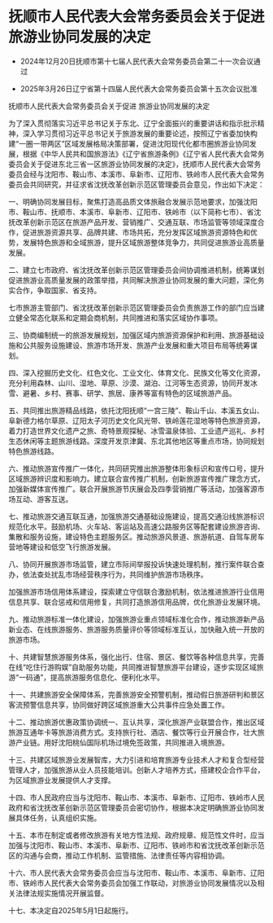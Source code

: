 # 抚顺市人民代表大会常务委员会关于促进旅游业协同发展的决定

- 2024年12月20日抚顺市第十七届人民代表大会常务委员会第二十一次会议通过

- 2025年3月26日辽宁省第十四届人民代表大会常务委员会第十五次会议批准

<!-- INFO END -->

抚顺市人民代表大会常务委员会关于促进 旅游业协同发展的决定

为了深入贯彻落实习近平总书记关于东北、辽宁全面振兴的重要讲话和指示批示精神，深入学习贯彻习近平总书记关于旅游发展的重要论述，按照辽宁省委加快构建“一圈一带两区”区域发展格局决策部署，促进沈阳现代化都市圈旅游业协同发展，根据《中华人民共和国旅游法》《辽宁省旅游条例》《辽宁省人民代表大会常务委员会关于促进东北三省一区旅游业协同发展的决定》，抚顺市人民代表大会常务委员会经与沈阳市、鞍山市、本溪市、阜新市、辽阳市、铁岭市人民代表大会常务委员会共同研究，并征求省沈抚改革创新示范区管理委员会意见，作出如下决定：

一、明确协同发展目标，聚焦打造高品质文体旅融合发展示范地要求，加强沈阳市、鞍山市、抚顺市、本溪市、阜新市、辽阳市、铁岭市（以下简称七市）、省沈抚改革创新示范区在旅游产品开发、营销推广、交通互联、市场监管等领域深度合作，促进旅游资源共享、品牌共建、市场共拓，充分发挥区域旅游资源特色和优势，发展特色旅游和全域旅游，提升区域旅游整体竞争力，共同促进旅游业高质量发展。

二、建立七市政府、省沈抚改革创新示范区管理委员会间协调推进机制，统筹谋划促进旅游业高质量发展的政策举措，共同解决旅游业协同发展的重大问题，深化务实合作，争取国家、省支持。

七市旅游主管部门、省沈抚改革创新示范区管理委员会负责旅游工作的部门应当建立健全常态化联系和定期会商机制，共同推进和落实区域协作事项。

三、协商编制统一的旅游发展规划，加强区域内旅游资源保护和利用、旅游基础设施和公共服务设施建设、旅游市场开发、旅游产业发展和重大项目布局等统筹谋划。

四、深入挖掘历史文化、红色文化、工业文化、体育文化、民族文化等文化资源，充分利用森林、山川、湿地、草原、沙漠、湖泊、江河等生态资源，协同开发冰雪、避暑、乡村、赛事、研学、旅居、康养等富有特色的区域旅游产品。

五、共同推出旅游精品线路，依托沈阳抚顺“一宫三陵”、鞍山千山、本溪五女山、阜新德力格尔草原、辽阳太子河历史文化风光带、铁岭莲花湿地等特色旅游资源，着力打造世界文化遗产之旅、奇特景观探秘、冰雪温泉体验、工业遗产巡礼、乡村生态休闲等主题旅游线路。深度开发京津冀、东北其他地区等重点市场，协同规划特色旅游线路。

六、推动旅游宣传推广一体化，共同研究推出旅游整体形象标识和宣传口号，提升区域旅游辨识度和影响力。建立联合宣传推广机制，创新旅游宣传推广理念方式，加强新媒体宣传推广。联合开展旅游节庆展会及四季营销推广等活动，加强客源市场互动、游客互送。

七、推动旅游交通互联互通，加强旅游交通基础设施建设，提高交通沿线旅游标识规范化水平。鼓励机场、火车站、客运站及高速公路服务区等配套建设旅游咨询、集散和服务设施，建设特色主题服务区。推动旅游风景道、旅游航道、自驾车房车营地等建设和低空飞行旅游发展。

八、协同开展旅游市场监管，建立市际间举报投诉快速处理机制，推行案件联合查办，依法查处扰乱市场经营秩序行为，共同维护旅游市场秩序。

加强旅游市场信用体系建设，探索建立守信联合激励机制，依法推进旅游行业信用信息共享、联合惩戒和信用修复，共同打造旅游信用品牌，优化旅游业发展环境。

九、推动旅游标准一体化建设，加强旅游业重点领域标准化合作，推动旅游新产品新业态、在线旅游服务、旅游服务质量评价等领域标准互认，加快融入统一开放的旅游市场。

十、共建智慧旅游服务体系，强化出行、住宿、景区、餐饮等各种信息共享，完善在线“吃住行游购娱”自助服务功能，共同推进智慧旅游平台建设，逐步实现区域旅游“一码通”，提高旅游服务信息化、便利化水平。

十一、共建旅游安全保障体系，完善旅游安全预警机制，推动假日旅游研判和景区客流预警信息共享，协同做好跨区域旅游重大公共事件应急处置工作。

十二、推动旅游优惠政策协调统一、互认共享，深化旅游产业联盟合作，推出区域旅游互通年卡等旅游消费方式。支持旅行社、酒店、餐饮等行业开展合作，壮大旅游产业链。用好沈阳桃仙国际机场过境免签政策，共同推进入境旅游。

十三、共建区域旅游业发展智库，大力引进和培育旅游专业技术人才和复合型经营管理人才，加强旅游从业人员技能培训。创新人才培养方式，搭建校企合作平台，为区域旅游业发展提供人才支撑。

十四、市人民政府应当与沈阳市、鞍山市、本溪市、阜新市、辽阳市、铁岭市人民政府和省沈抚改革创新示范区管理委员会密切协作，根据本决定明确旅游业协同发展具体任务，认真组织实施。

十五、本市在制定或者修改旅游有关地方性法规、政府规章、规范性文件时，应当加强与沈阳市、鞍山市、本溪市、阜新市、辽阳市、铁岭市和省沈抚改革创新示范区的沟通与会商，推动工作机制、监管措施、法律责任等内容相协调。

十六、市人民代表大会常务委员会应当与沈阳市、鞍山市、本溪市、阜新市、辽阳市、铁岭市人民代表大会常务委员会加强工作联动，对旅游业协同发展情况以及相关法律法规实施情况开展监督。

十七、本决定自2025年5月1日起施行。
